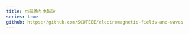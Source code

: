 ```yaml
---
title: 电磁场与电磁波
series: true
github: https://github.com/SCUTEEE/electromagnetic-fields-and-waves
---
```


<!-- 该文件用于网站显示 -->